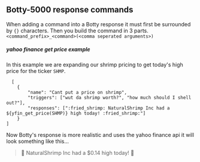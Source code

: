 ## Botty-5000 response commands

When adding a command into a Botty response it must first be surrounded by `{}` characters. Then you build the command
in 3 parts. `<command_prefix>_<command>(<comma seperated arguments>)`


##### yahoo finance get price example
In this example we are expanding our shrimp pricing to get today's high price for the ticker `SHMP`.
```
  [
    {
        "name": "Cant put a price on shrimp",
        "triggers": ["wut da shrimp worth?", "how much should I shell out?"],
        "responses": [":fried_shrimp: NaturalShrimp Inc had a ${yfin_get_price(SHMP)} high today! :fried_shrimp:"]
    }
]
```
Now Botty's response is more realistic and uses the yahoo finance api it will look something like this...
> 🍤 NaturalShrimp Inc had a $0.14 high today! 🍤